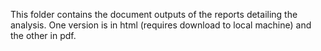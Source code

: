 This folder contains the document outputs of the reports detailing the analysis. One version is in html (requires download to local machine) and the other in pdf.
